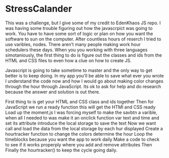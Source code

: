 # StressCalander

This was a challenge, but I give some of my credit to EdenKhaos JS repo. I was having some trouble figuring out how the javascrpict was going to work. 
You have to have some sort of logic or plan on how you want the software to sun on the computer. After countless hours of reserch I tried to use
varibles, nodes. There aren't many people making work hour schedulers these days. When you you working with three languages simotaniously,
the first thing to do is figure out the classes and ids from the HTML and CSS files to even how a clue on how to create JS. 

Javascript is going to take sometime to master and the only way to get better is to keep doing. In my app you'll be able to save what ever you wrote
I understand the code now and how I would go about making color changes through the hour through JavaScript. Its ok to ask for help and do research 
because the answer and solution is out there. 

First thing to is get your HTML and CSS class and ids together
Then for JavaScript we run a ready function this will get the HTMl and CSS ready
Load up the moment.js
I was forcing myself to make the savbtn a varible, when all I needed to was make it an onclick function
var text and time and set its attribute
introduce the local storage to save the text
Now we want call and load the data from the local storage by each hur displayed
Create a hourtracker function to change the colors determine the hour
Loop the timeblocks because you want the app to work daily
Make a code to check to see if it works properply where you add and remove attributes
Then Finally the hourtracker() to keep the cycle going daily.
